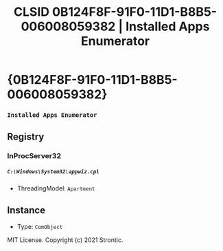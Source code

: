 ﻿---
title: "CLSID 0B124F8F-91F0-11D1-B8B5-006008059382 | Installed Apps Enumerator"
excerpt: What is COM-Object CLSID 0B124F8F-91F0-11D1-B8B5-006008059382?
---

# {0B124F8F-91F0-11D1-B8B5-006008059382}

### `Installed Apps Enumerator`

## Registry


### InProcServer32

##### `C:\Windows\System32\appwiz.cpl`
* ThreadingModel: `Apartment`

## Instance

* Type: `ComObject`

MIT License. Copyright (c) 2021 Strontic.



